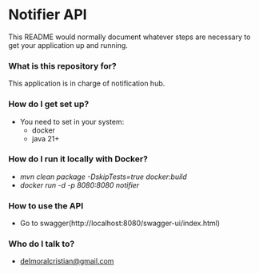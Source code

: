 # Notifier API #

This README would normally document whatever steps are necessary to get your application up and running.

### What is this repository for? ###

This application is in charge of notification hub.

### How do I get set up? ###

* You need to set in your system:
    * docker
    * java 21+

### How do I run it locally with Docker? ###

* _mvn clean package -DskipTests=true docker:build_
* _docker run -d -p 8080:8080 notifier_

### How to use the API ###

* Go to swagger(http://localhost:8080/swagger-ui/index.html)

### Who do I talk to? ###

* delmoralcristian@gmail.com